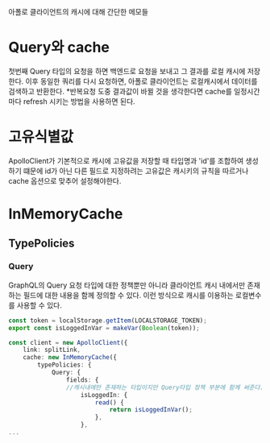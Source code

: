 아폴로 클라이언트의 캐시에 대해 간단한 메모들

# Query와 cache
첫번째 Query 타입의 요청을 하면 백엔드로 요청을 보내고 그 결과를 로컬 캐시에 저장한다. 이후 동일한 쿼리를 다시 요청하면, 아폴로 클라이언트는 로컬캐시에서 데이터를 검색하고 반환한다.
\*반복요청 도중 결과값이 바뀔 것을 생각한다면 cache를 일정시간마다 refresh 시키는 방법을 사용하면 된다.

# 고유식별값
ApolloClient가 기본적으로 캐시에 고유값을 저장할 때 타입명과 'id'를 조합하여 생성하기 떄문에 id가 아닌 다른 필드로 지정하려는 고유값은 캐시키의 규칙을 따르거나 cache 옵션으로 맞추어 설정해야한다.

# InMemoryCache
## TypePolicies
### Query
GraphQL의 Query 요청 타입에 대한 정책뿐만 아니라 클라이언트 캐시 내에서만 존재하는 필드에 대한 내용을 함께 정의할 수 있다. 이런 방식으로 캐시를 이용하는 로컬변수를 사용할 수 있다.
```ts
const token = localStorage.getItem(LOCALSTORAGE_TOKEN);
export const isLoggedInVar = makeVar(Boolean(token));

const client = new ApolloClient({ 
	link: splitLink,
	cache: new InMemoryCache({
		typePolicies: {
			Query: {
				fields: {
				//캐시내에만 존재하는 타입이지만 Query타입 정책 부분에 함께 써준다.
					isLoggedIn: {
						read() {
							return isLoggedInVar();
						},
					},
...
```

